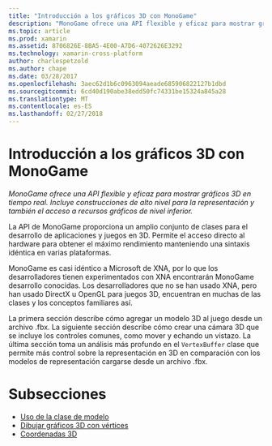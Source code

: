 ```yaml
---
title: "Introducción a los gráficos 3D con MonoGame"
description: "MonoGame ofrece una API flexible y eficaz para mostrar gráficos 3D en tiempo real. Incluye construcciones de alto nivel para la representación y también el acceso a recursos gráficos de nivel inferior."
ms.topic: article
ms.prod: xamarin
ms.assetid: 8706826E-8BA5-4E00-A7D6-4072626E3292
ms.technology: xamarin-cross-platform
author: charlespetzold
ms.author: chape
ms.date: 03/28/2017
ms.openlocfilehash: 3aec62d1b6c0963094aeade685906822127b1dbd
ms.sourcegitcommit: 6cd40d190abe38edd50fc74331be15324a845a28
ms.translationtype: MT
ms.contentlocale: es-ES
ms.lasthandoff: 02/27/2018
---
```

# <a name="introduction-to-3d-graphics-with-monogame"></a>Introducción a los gráficos 3D con MonoGame

_MonoGame ofrece una API flexible y eficaz para mostrar gráficos 3D en tiempo real. Incluye construcciones de alto nivel para la representación y también el acceso a recursos gráficos de nivel inferior._

La API de MonoGame proporciona un amplio conjunto de clases para el desarrollo de aplicaciones y juegos en 3D. Permite el acceso directo al hardware para obtener el máximo rendimiento manteniendo una sintaxis idéntica en varias plataformas.

MonoGame es casi idéntico a Microsoft de XNA, por lo que los desarrolladores tienen experimentados con XNA encontrarán MonoGame desarrollo conocidas. Los desarrolladores que no se han usado XNA, pero han usado DirectX u OpenGL para juegos 3D, encuentran en muchas de las clases y los conceptos familiares así.

La primera sección describe cómo agregar un modelo 3D al juego desde un archivo .fbx. La siguiente sección describe cómo crear una cámara 3D que se incluye los controles comunes, como mover y echando un vistazo. La última sección toma un análisis más profundo en el `VertexBuffer` clase que permite más control sobre la representación en 3D en comparación con los modelos de representación cargarse desde un archivo .fbx.


# <a name="subsections"></a>Subsecciones

- [Uso de la clase de modelo](~/graphics-games/monogame/3d/part1.md)
- [Dibujar gráficos 3D con vértices](~/graphics-games/monogame/3d/part2.md)
- [Coordenadas 3D](~/graphics-games/monogame/3d/part3.md)